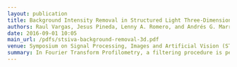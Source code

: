 ```yaml
---
layout: publication
title: Background Intensity Removal in Structured Light Three-Dimensional Reconstruction
authors: Raul Vargas, Jesus Pineda, Lenny A. Romero, and Andrés G. Marrugo
date: 2016-09-01 10:05
main_url: /pdfs/stsiva-background-removal-3d.pdf
venue: Symposium on Signal Processing, Images and Artificial Vision (STSIVA)
summary: In Fourier Transform Profilometry, a filtering procedure is performed to separate the desired information (first order spectrum) from other unwanted contributions such as the background component (zero-order spectrum). However, if the zero-order spectrum and the high order spectra compo- nent interfere the fundamental spectra, the 3D reconstruc- tion precision decreases. In this paper, we test two recently proposed methods for removing the background intensity so as to improve Fourier Transform Profilometry reconstruc- tion precision. The first method is based on the twice piece- wise Hilbert transform. The second is based on Bidimen- sional Empirical Mode Decomposition, but the decompo- sition is carried out by morphological operations In this work, we present as a novel contribution, the sequential combination of these two methods for removing the back- ground intensity and other unwanted frequencies close to the first order spectrum, thus obtaining the 3D topography of the object. Encouraging experimental results show the advantage of the proposed method.
---
```

